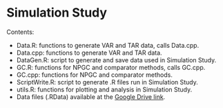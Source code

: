 # Simulation Study

Contents:
- Data.R: functions to generate VAR and TAR data, calls Data.cpp.
- Data.cpp: functions to generate VAR and TAR data.
- DataGen.R: script to generate and save data used in Simulation Study.
- GC.R: functions for NPGC and comparator methods, calls GC.cpp.
- GC.cpp: functions for NPGC and comparator methods.
- ScriptWrite.R: script to generate .R files run in Simulation Study.
- utils.R: functions for plotting and analysis in Simulation Study.
- Data files (.RData) available at the [Google Drive link](https://drive.google.com/drive/u/1/folders/1DDTEER5j1IWPt8_Ohl9R7bjPFdmas14u).
